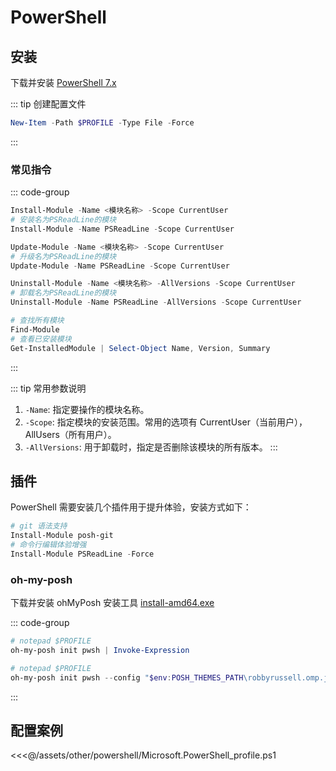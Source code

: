 # PowerShell

## 安装

下载并安装 [PowerShell 7.x](https://github.com/PowerShell/PowerShell/releases)

::: tip 创建配置文件

```ps1
New-Item -Path $PROFILE -Type File -Force
```

:::

### 常见指令

::: code-group

```ps1 [安装模块]
Install-Module -Name <模块名称> -Scope CurrentUser
# 安装名为PSReadLine的模块
Install-Module -Name PSReadLine -Scope CurrentUser
```

```ps1 [升级模块]
Update-Module -Name <模块名称> -Scope CurrentUser
# 升级名为PSReadLine的模块
Update-Module -Name PSReadLine -Scope CurrentUser
```

```ps1 [卸载模块]
Uninstall-Module -Name <模块名称> -AllVersions -Scope CurrentUser
# 卸载名为PSReadLine的模块
Uninstall-Module -Name PSReadLine -AllVersions -Scope CurrentUser
```

```ps1 [更多指令]
# 查找所有模块
Find-Module
# 查看已安装模块
Get-InstalledModule | Select-Object Name, Version, Summary
```

:::

::: tip 常用参数说明

1. `-Name`: 指定要操作的模块名称。
2. `-Scope`: 指定模块的安装范围。常用的选项有 CurrentUser（当前用户），AllUsers（所有用户）。
3. `-AllVersions`: 用于卸载时，指定是否删除该模块的所有版本。
   :::

## 插件

PowerShell 需要安装几个插件用于提升体验，安装方式如下：

```ps1
# git 语法支持
Install-Module posh-git
# 命令行编辑体验增强
Install-Module PSReadLine -Force
```

### oh-my-posh

下载并安装 ohMyPosh 安装工具 [install-amd64.exe](https://github.com/JanDeDobbeleer/oh-my-posh/releases)

::: code-group

```ps1 [默认主题]
# notepad $PROFILE
oh-my-posh init pwsh | Invoke-Expression
```

```ps1 [指定主题]
# notepad $PROFILE
oh-my-posh init pwsh --config "$env:POSH_THEMES_PATH\robbyrussell.omp.json" | Invoke-Expression
```

:::

## 配置案例

<<<@/assets/other/powershell/Microsoft.PowerShell_profile.ps1
